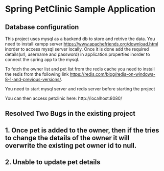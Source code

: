 # Spring PetClinic Sample Application

## Database configuration
   This project uses mysql as a backend db to store and retrive the data. You need to install xampp server https://www.apachefriends.org/download.html inorder to access mysql server locally. Once it is done add the required details(url, username and password) in application.properties inorder to connect the spring app to the mysql.
     
   To fetch the owner list and pet list from the redis cache you need to install the redis from the following link https://redis.com/blog/redis-on-windows-8-1-and-previous-versions/.


You need to start mysql server and redis server before starting the project

You can then access petclinic here: http://localhost:8080/


 ## Resolved Two Bugs in the existing project
   ## 1. Once pet is added to the owner, then if the tries to change the details of the owner it will overwrite the existing pet owner id to null.
   ## 2. Unable to update pet details
